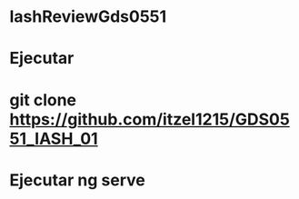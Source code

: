 # IashReviewGds0551

# Ejecutar 
# git clone https://github.com/itzel1215/GDS0551_IASH_01
# Ejecutar ng serve


